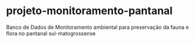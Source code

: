 # projeto-monitoramento-pantanal
Banco de Dados de Monitoramento ambiental para preservação da fauna e flora no pantanal sul-matogrossense
